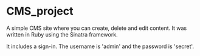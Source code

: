 # CMS_project
A simple CMS site where you can create, delete and edit content.
It was written in Ruby using the Sinatra framework.

It includes a sign-in. The username is 'admin' and the password is 'secret'.

